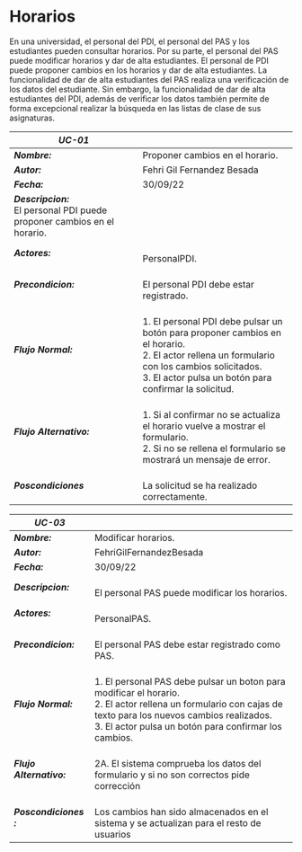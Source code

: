 # Horarios
En una universidad, el personal del PDI, el personal del PAS y los estudiantes pueden consultar horarios. Por su parte, el personal del PAS puede modificar horarios y dar de alta estudiantes. El personal de PDI puede proponer cambios en los horarios y dar de alta estudiantes. La funcionalidad de dar de alta estudiantes del PAS realiza una verificación de los datos del estudiante. Sin embargo, la funcionalidad de dar de alta estudiantes del PDI, además de verificar los datos también permite de forma excepcional realizar la búsqueda en las listas de clase de sus asignaturas.

| ***UC-01*** |  |
| --- | --- |
| ***Nombre:***  | Proponer cambios en el horario. |
| ***Autor:***  | Fehri Gil Fernandez Besada |
| ***Fecha:***  | 30/09/22 |
| ***Descripcion:*** <br> El personal PDI puede proponer cambios en el horario. |
| ***Actores:*** | <br> PersonalPDI. |
| ***Precondicion:*** | <br>  El personal PDI debe estar registrado. |
| ***Flujo Normal:*** | <br>  1. El personal PDI debe pulsar un botón para proponer cambios en el horario. <br> 2. El actor rellena un formulario con los cambios solicitados. <br> 3. El actor pulsa un botón para confirmar la solicitud. |
| ***Flujo Alternativo:*** | <br>  1. Si al confirmar no se actualiza el horario vuelve a mostrar el formulario. <br> 2. Si no se rellena el formulario se mostrará un mensaje de error. |
| ***Poscondiciones*** | <br>  La solicitud se ha realizado correctamente. |

| ***UC-03*** |  |
| --- | --- |
| ***Nombre:***  | Modificar horarios. |
| ***Autor:***  | FehriGilFernandezBesada |
| ***Fecha:***  | 30/09/22 |
| ***Descripcion:*** | <br> El personal PAS puede modificar los horarios. |
| ***Actores:***  | <br>  PersonalPAS. |
| ***Precondicion:*** | <br>  El personal PAS debe estar registrado como PAS. |
| ***Flujo Normal:*** | <br>  1. El personal PAS debe pulsar un boton para modificar el horario. <br> 2. El actor rellena un formulario con cajas de texto para los nuevos cambios realizados. <br> 3. El actor pulsa un botón para confirmar los cambios. |
|***Flujo Alternativo:*** | <br> 2A. El sistema comprueba los datos del formulario y si no son correctos pide corrección |
| ***Poscondiciones :*** | <br> Los cambios han sido almacenados en el sistema y se actualizan para el resto de usuarios |